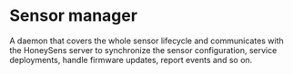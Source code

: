 # Sensor manager

A daemon that covers the whole sensor lifecycle and communicates with the HoneySens server to synchronize the sensor configuration, service deployments, handle firmware updates, report events and so on.
